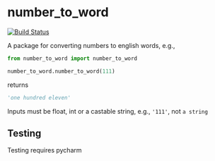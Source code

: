 # number_to_word
[![Build Status](https://travis-ci.org/gillespied/ideal-octo-spoon.svg?branch=master)](https://travis-ci.org/gillespied/ideal-octo-spoon)

A package for converting numbers to english words, e.g., 

```python
from number_to_word import number_to_word

number_to_word.number_to_word(111)
```

returns

```python
'one hundred eleven'
```

Inputs must be float, int or a castable string, e.g., `'111'`, not `a string`

## Testing

Testing requires pycharm
